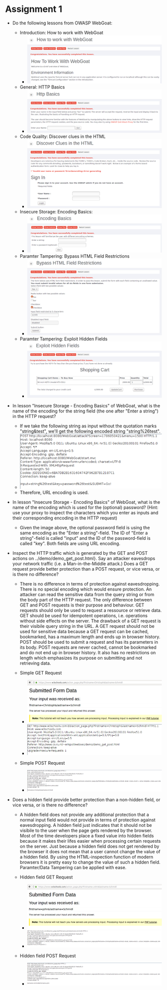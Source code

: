 # Assignment 1

* Do the following lessons from OWASP WebGoat:
	* Introduction: How to work with WebGoat
		* ![HowToWorkWithWebGoat](img/how_to_work_with_webgoat.PNG)
	* General: HTTP Basics
		* ![HttpBasics](img/http_basics.PNG)
	* Code Quality: Discover clues in the HTML
		* ![DiscoverCluesInTheHtml](img/discover_clues_in_the_html.PNG)	
	* Insecure Storage: Encoding Basics:
		* ![EncodingBasics](img/encoding_basics.PNG)
	* Paramter Tampering: Bypass HTML Field Restrictions
		* ![BypassHtmlFieldRestrictions](img/bypass_html_field_restrictions.PNG)
	* Paramter Tampering: Exploit Hidden Fields
		* ![ExploitHiddenFields](img/exploit_hidden_fields.PNG)					

* In lesson "Insecure Storage - Encoding Basics" of WebGoat, what is the name of the encoding for the string field (the one after "Enter a string") in the HTTP request?

	* If we take the following string as input without the quotation marks "string&test", we'll get the following encoded string "string%26test". 
	* ![EnterAString](img/encoding.PNG)
	* Therefore, URL encoding is used.

* In lesson "Insecure Storage - Encoding Basics" of WebGoat, what is the name of the encoding which is used for the (optional) password? (Hint: use your proxy to inspect the characters which you enter as inputs and their corresponding encoding in the HTTP request)

	* Given the image above, the optional password field is using the same encoding as the "Enter a string"-field. The ID of "Enter a string"-field is called "input" and the ID of the password-field is called "key". Both fields are using URL encoding.

* Inspect the HTTP traffic which is generated by the GET and POST actions on ../demo/demo_get_post.html}. Say an attacker eavesdrops your network traffic (i.e. a Man-in-the-Middle attack.) Does a GET request provide better protection than a POST request, or vice versa, or is there no difference?

	* There is no difference in terms of protection against eavesdropping. There is no special encoding which would ensure protection. An attacker can read the sensitive data from the query string or from the body part of the HTTP request. The only difference between GET and POST requests is their purpose and behaviour. GET requests should only be used to request a ressource or retrieve data. GET should be used for idempotent operations, i.e. operations without side effects on the server. The drawback of a GET request is their visibile query string in the URL. A GET request should not be used for sensitive data because a GET request can be cached, bookmarked, has a maximum length and ends up in browser history. POST should be used to submit a request and has its parameters in its body. POST requests are never cached, cannot be bookmarked and do not end up in browser history. It also has no restrictions on length which emphasizes its purpose on submitting and not retrieving data.

	* Simple GET Request
		* ![EnterAString](img/get_request_output.PNG)
		* ![EnterAString](img/get_request_raw.PNG)
	* Simple POST Request
		* ![EnterAString](img/post_request_raw.PNG)	

* Does a hidden field provide better protection than a non-hidden field, or vice versa, or is there no difference?

	* A hidden field does not provide any additional protection that a normal input field would not provide in terms of protection against eavesdropping. A hidden field just indicates that it should not be visibile to the user when the page gets rendered by the browser. Most of the time developers place a fixed value into hidden fields because it makes their lifes easier when processing certain requests on the server. Just because a hidden field does not get rendered by the browser it does not mean that a user cannot change the value of a hidden field. By using the HTML-inspection function of modern browsers it is pretty easy to change the value of such a hidden field. Paramter/Data Tampering can be applied with ease.

	* Hidden field GET Request
		* ![EnterAString](img/hidden_field_get_request_output.PNG)
		* ![EnterAString](img/hidden_field_get_request_raw.PNG)
	* Hidden field POST Request
		* ![EnterAString](img/hidden_field_post_request_raw.PNG)	